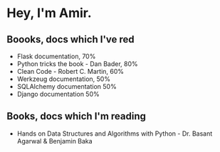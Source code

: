 # Hey, I'm Amir.

## Boooks, docs which I've red

- Flask documentation, 70%
- Python tricks the book - Dan Bader, 80%
- Clean Code - Robert C. Martin, 60%
- Werkzeug documentation, 50%
- SQLAlchemy documentation 50%
- Django documentation 50%

## Books, docs which I'm reading

- Hands on Data Structures and Algorithms with Python - Dr. Basant Agarwal & Benjamin Baka
